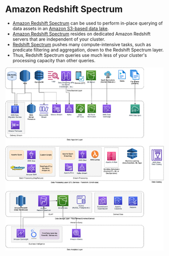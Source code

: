 # Amazon Redshift Spectrum
- [Amazon Redshift Spectrum](https://docs.aws.amazon.com/redshift/latest/dg/c-getting-started-using-spectrum.html) can be used to perform in-place querying of data assets in an [Amazon S3-based data lake](../../../7_StorageServices/3_ObjectStorageS3/Readme.md).
- [Amazon Redshift Spectrum]() resides on dedicated Amazon Redshift servers that are independent of your cluster. 
- [Redshift Spectrum]() pushes many compute-intensive tasks, such as predicate filtering and aggregation, down to the Redshift Spectrum layer. 
- Thus, Redshift Spectrum queries use much less of your cluster's processing capacity than other queries.

![](../../../../6_BigDataServices/AWS-Data-Architecture-ETL-OLTP-OLAP-DataLake.png)